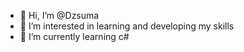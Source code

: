 - 👋 Hi, I’m @Dzsuma
- 👀 I’m interested in learning and developing my skills
- 🌱 I’m currently learning c#
